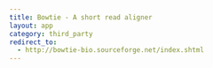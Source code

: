 ```yaml
---
title: Bowtie - A short read aligner
layout: app
category: third_party
redirect_to:
  - http://bowtie-bio.sourceforge.net/index.shtml
---
```

